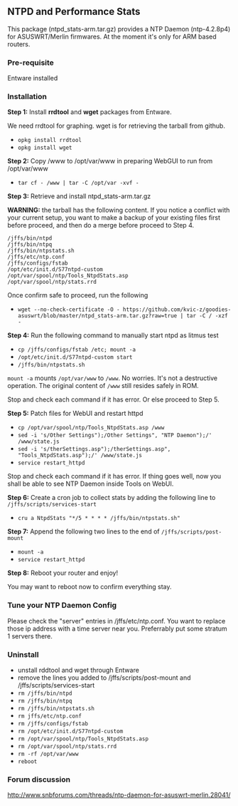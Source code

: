 ## NTPD and Performance Stats

This package (ntpd_stats-arm.tar.gz) provides a NTP Daemon (ntp-4.2.8p4) for ASUSWRT/Merlin firmwares. At the moment it's only for ARM based routers.

### Pre-requisite

Entware installed

### Installation

**Step 1:** Install **rrdtool** and **wget** packages from Entware. 

We need rrdtool for graphing. wget is for retrieving the tarball from github.

* `opkg install rrdtool`
* `opkg install wget`

**Step 2:** Copy /www to /opt/var/www in preparing WebGUI to run from /opt/var/www
* `tar cf - /www | tar -C /opt/var -xvf -`

**Step 3:** Retrieve and install ntpd_stats-arm.tar.gz 

**WARNING:** the tarball has the following content. If you notice a conflict with your current setup, you want to make a backup of your existing files first before proceed, and then do a merge before proceed to Step 4.
```
/jffs/bin/ntpd
/jffs/bin/ntpq
/jffs/bin/ntpstats.sh
/jffs/etc/ntp.conf
/jffs/configs/fstab
/opt/etc/init.d/S77ntpd-custom
/opt/var/spool/ntp/Tools_NtpdStats.asp
/opt/var/spool/ntp/stats.rrd
```
Once confirm safe to proceed, run the following

* `wget --no-check-certificate -O - https://github.com/kvic-z/goodies-asuswrt/blob/master/ntpd_stats-arm.tar.gz?raw=true | tar -C / -xzf -`

**Step 4:** Run the following command to manually start ntpd as litmus test

* `cp /jffs/configs/fstab /etc; mount -a`
* `/opt/etc/init.d/S77ntpd-custom start`
* `/jffs/bin/ntpstats.sh`

`mount -a` mounts `/opt/var/www` to `/www`. No worries. It's not a destructive operation. The original content of `/www` still resides safely in ROM.

Stop and check each command if it has error. Or else proceed to Step 5.

**Step 5:** Patch files for WebUI and restart httpd
* `cp /opt/var/spool/ntp/Tools_NtpdStats.asp /www`
* `sed -i 's/Other Settings");/Other Settings", "NTP Daemon");/' /www/state.js`
* `sed -i 's/therSettings.asp");/therSettings.asp", "Tools_NtpdStats.asp");/' /www/state.js`
* `service restart_httpd`

Stop and check each command if it has error. If thing goes well, now you shall be able to see NTP Daemon inside Tools on WebUI.

**Step 6:** Create a cron job to collect stats by adding the following line to `/jffs/scripts/services-start`

* `cru a NtpdStats "*/5 * * * * /jffs/bin/ntpstats.sh"`

**Step 7:** Append the following two lines to the end of `/jffs/scripts/post-mount`

* `mount -a`
* `service restart_httpd`

**Step 8:** Reboot your router and enjoy!

You may want to reboot now to confirm everything stay.

### Tune your NTP Daemon Config

Please check the "server" entries in /jffs/etc/ntp.conf. You want to replace those ip address with a time server near you. Preferrably put some stratum 1 servers there.

### Uninstall
* unstall rddtool and wget through Entware
* remove the lines you added to /jffs/scripts/post-mount and /jffs/scripts/services-start
* `rm /jffs/bin/ntpd`
* `rm /jffs/bin/ntpq`
* `rm /jffs/bin/ntpstats.sh`
* `rm jffs/etc/ntp.conf`
* `rm /jffs/configs/fstab`
* `rm /opt/etc/init.d/S77ntpd-custom`
* `rm /opt/var/spool/ntp/Tools_NtpdStats.asp`
* `rm /opt/var/spool/ntp/stats.rrd`
* `rm -rf /opt/var/www`
* `reboot`

### Forum discussion

http://www.snbforums.com/threads/ntp-daemon-for-asuswrt-merlin.28041/
